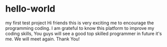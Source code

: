 # hello-world
my first test project
Hi friends this is very exciting me to encourage the programming coding.  I am grateful to know this platform to improve my coding skills, You guys will see a good top skilled programmer in future it's me. We will meet again.  Thank You!
